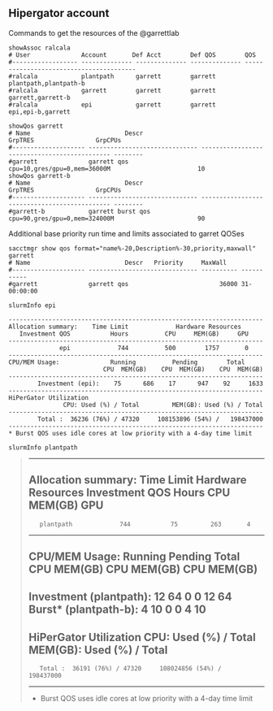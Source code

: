## Hipergator account

Commands to get the resources of the @garrettlab

```
showAssoc ralcala
# User              Account       Def Acct        Def QOS        QOS
#------------------ -------------- -------------- -------------- ----------------------------------------
#ralcala            plantpath      garrett        garrett        plantpath,plantpath-b
#ralcala            garrett        garrett        garrett        garrett,garrett-b
#ralcala            epi            garrett        garrett        epi,epi-b,garrett
```

```
showQos garrett
# Name                          Descr                                       GrpTRES                 GrpCPUs
#-------------------- ------------------------------ --------------------------------------------- --------
#garrett              garrett qos                    cpu=10,gres/gpu=0,mem=36000M                        10
showQos garrett-b
# Name                          Descr                                       GrpTRES                 GrpCPUs
#-------------------- ------------------------------ --------------------------------------------- --------
#garrett-b            garrett burst qos              cpu=90,gres/gpu=0,mem=324000M                       90
```

Additional base priority run time and limits associated to garret QOSes
```
sacctmgr show qos format="name%-20,Description%-30,priority,maxwall" garrett
# Name                          Descr   Priority     MaxWall
#-------------------- ------------------------------ ---------- -----------
#garrett              garrett qos                         36000 31-00:00:00
```


```
slurmInfo epi

----------------------------------------------------------------------
Allocation summary:    Time Limit             Hardware Resources
   Investment QOS           Hours          CPU     MEM(GB)     GPU
----------------------------------------------------------------------
              epi             744          500        1757       0
----------------------------------------------------------------------
CPU/MEM Usage:              Running          Pending        Total
                          CPU  MEM(GB)    CPU  MEM(GB)    CPU  MEM(GB)
----------------------------------------------------------------------
        Investment (epi):    75      686    17      947    92     1633
----------------------------------------------------------------------
HiPerGator Utilization
               CPU: Used (%) / Total         MEM(GB): Used (%) / Total
----------------------------------------------------------------------
        Total :  36236 (76%) / 47320     108153896 (54%) /   198437000
----------------------------------------------------------------------
* Burst QOS uses idle cores at low priority with a 4-day time limit
```

```
slurmInfo plantpath
```
> ----------------------------------------------------------------------
> Allocation summary:    Time Limit             Hardware Resources
>   Investment QOS           Hours          CPU     MEM(GB)     GPU
> ----------------------------------------------------------------------
>        plantpath             744           75         263       4
> ----------------------------------------------------------------------
> CPU/MEM Usage:              Running          Pending        Total
>                          CPU  MEM(GB)    CPU  MEM(GB)    CPU  MEM(GB)
> ----------------------------------------------------------------------
> Investment (plantpath):    12       64     0        0    12       64
>     Burst* (plantpath-b):     4       10     0        0     4       10
> ----------------------------------------------------------------------
> HiPerGator Utilization
>               CPU: Used (%) / Total         MEM(GB): Used (%) / Total
> ----------------------------------------------------------------------
>        Total :  36191 (76%) / 47320     108024856 (54%) /   198437000
> ----------------------------------------------------------------------
> * Burst QOS uses idle cores at low priority with a 4-day time limit
